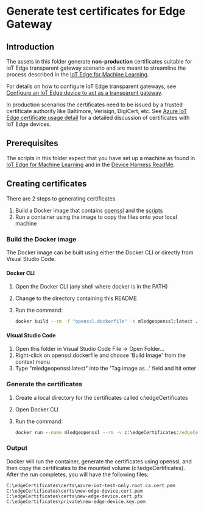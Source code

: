 # Generate test certificates for Edge Gateway

## Introduction

The assets in this folder generate **non-production** certificates suitable for IoT Edge transparent gateway scenario and are meant to streamline the process described in the [IoT  Edge for Machine Learning](aka.ms/IoTEdgeMLPaper).  

For details on how to configure IoT Edge transparent gateways, see [Configure an IoT Edge device to act as a transparent gateway](https://docs.microsoft.com/en-us/azure/iot-edge/how-to-create-transparent-gateway).

In production scenarios the certificates need to be issued by a trusted certificate authority like Baltimore, Verisign, DigiCert, etc. See [Azure IoT Edge certificate usage detail](https://docs.microsoft.com/en-us/azure/iot-edge/iot-edge-certs) for a detailed discussion of certificates with IoT Edge devices.

## Prerequisites

The scripts in this folder expect that you have set up a machine as found in [IoT  Edge for Machine Learning](aka.ms/IoTEdgeMLPaper) and in the [Device Harness ReadMe](../../DeviceHarness/README.md).

## Creating certificates

There are 2 steps to generating certificates.

1. Build a Docker image that contains [openssl](https://www.openssl.org/) and the [scripts](https://github.com/Azure/azure-iot-sdk-c/tree/master/tools/CACertificate) 
1. Run a container using the image to copy the files onto your local machine

### Build the Docker image

The Docker image can be built using either the Docker CLI or directly from Visual Studio Code. 

#### Docker CLI

1. Open the Docker CLI (any shell where docker is in the PATH)
1. Change to the directory containing this README
1. Run the command:

    ```cmd
    docker build --rm -f "openssl.dockerfile" -t mledgeopenssl:latest .
    ```

#### Visual Studio Code

1. Open this folder in Visual Studio Code File -> Open Folder...
1. Right-click on openssl.dockerfile and choose 'Build Image' from the context menu
1. Type "mledgeopenssl:latest" into the 'Tag image as...' field and hit enter

### Generate the certificates

1. Create a local directory for the certificates called c:\edgeCertificates
1. Open Docker CLI
1. Run the command:

    ```cmd
    docker run --name mledgeopenssl --rm -v c:\edgeCertificates:/edgeCertificates mledgeopenssl /edgeCertificates
    ```

### Output

Docker will run the container, generate the certificates using openssl, and then copy the certificates to the mounted volume (c:\edgeCertificates).  After the run completes, you will have the following files:

    C:\edgeCertificates\certs\azure-iot-test-only.root.ca.cert.pem
    C:\edgeCertificates\certs\new-edge-device.cert.pem
    C:\edgeCertificates\certs\new-edge-device.cert.pfx
    C:\edgeCertificates\private\new-edge-device.key.pem